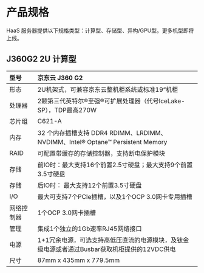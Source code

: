 # **产品规格**
HaaS 服务器提供以下规格类型：计算型、存储型、异构/GPU型。更多机型即将上线。

## **J360G2 2U 计算型**
| 型号       | 京东云 J360 G2   |    
| :---------|:-----------------|
| 形态      | 2U机架式，可兼容京东云整机柜系统或标准19“机柜|
| 处理器 | 2颗第三代英特尔®至强®可扩展处理器（代号IceLake-SP），TDP最高270W| 
| 芯片组 | C621-A | 
| 内存   |32 个内存插槽支持 DDR4 RDIMM、LRDIMM、NVDIMM、Intel® Optane™ Persistent Memory | 
| RAID   |  可配置带缓存的存储控制器，支持断电保护模块 |
| 存储 | 前IO时：最大支持16个前置2.5寸硬盘；最大支持9个前置3.5寸硬盘|
| 存储|  后IO时： 最大支持12个前置3.5寸硬盘                          |
|I/O    | 最大可支持7个PCIe插槽，以及1个OCP 3.0网卡专用插槽|
|网络控制器| 1个OCP 3.0网卡插槽|  
|管理 |集成1个独立的1Gb速率RJ45网络接口|
|电源 |1+1冗余电源，可选支持高低压直流的电源模块，及钛金级电源或者通过Busbar获取机柜提供的12VDC供电|
|尺寸 | 87mm x 435mm x 779.5mm|

